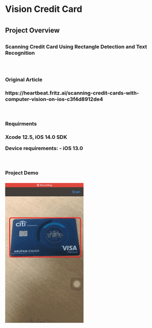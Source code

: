 <html>
<head>
</head>
<body>

<h1>Vision Credit Card<h1>
<h2>Project Overview<h2>
<h3>Scanning Credit Card Using Rectangle Detection and Text Recognition <h3>

<br>

<h3>Original Article<h3>
<p>https://heartbeat.fritz.ai/scanning-credit-cards-with-computer-vision-on-ios-c3f4d8912de4</p>

<br>

<h3>Requirments<h3>
<p>Xcode 12.5, iOS 14.0 SDK</p>
<p>Device requirements: - iOS 13.0</p>

<br>

<h3>Project Demo<h3>
<p float="center">
<img src="read-me-materials/demo.gif" width="253" height="450">
</p>

<br>

</body>
</html>


